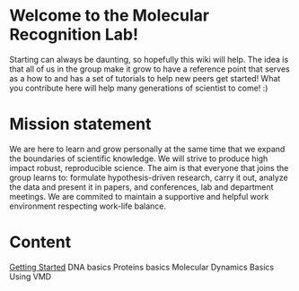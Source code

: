 <!-- TITLE: Home -->
<!-- SUBTITLE: A quick summary of Home -->

# Welcome to the Molecular Recognition Lab!
Starting can always be daunting, so hopefully this wiki will help. The idea is that all of us in the group make it grow to have a reference point that serves as a how to and has a set of tutorials to help new peers get started! What you contribute here will help many generations of scientist to come! :)

# Mission statement

We are here to learn and grow personally at the same time that we expand the boundaries of scientific knowledge.
We will strive to produce high impact robust, reproducible science. The aim is that everyone that joins the group learns to: formulate hypothesis-driven research, carry it out, analyze the data and present it in papers, and conferences, lab and department meetings. 
We are commited to maintain a supportive and helpful work environment respecting work-life balance.
 
# Content
[Getting Started](getting-started)
DNA basics
Proteins basics
Molecular Dynamics Basics
Using VMD